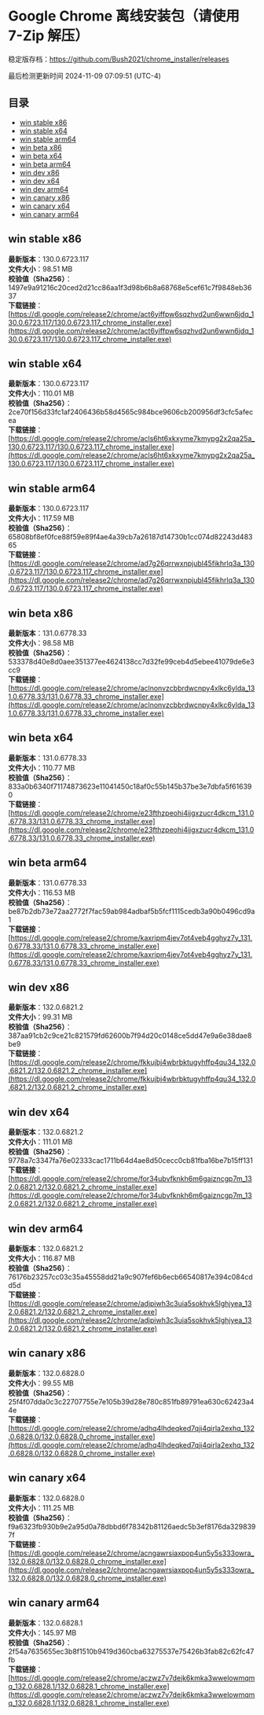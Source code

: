 # Google Chrome 离线安装包（请使用 7-Zip 解压）
稳定版存档：<https://github.com/Bush2021/chrome_installer/releases>

最后检测更新时间
2024-11-09 07:09:51 (UTC-4)

## 目录
* [win stable x86](https://github.com/Bush2021/chrome_installer?tab=readme-ov-file#win-stable-x86)
* [win stable x64](https://github.com/Bush2021/chrome_installer?tab=readme-ov-file#win-stable-x64)
* [win stable arm64](https://github.com/Bush2021/chrome_installer?tab=readme-ov-file#win-stable-arm64)
* [win beta x86](https://github.com/Bush2021/chrome_installer?tab=readme-ov-file#win-beta-x86)
* [win beta x64](https://github.com/Bush2021/chrome_installer?tab=readme-ov-file#win-beta-x64)
* [win beta arm64](https://github.com/Bush2021/chrome_installer?tab=readme-ov-file#win-beta-arm64)
* [win dev x86](https://github.com/Bush2021/chrome_installer?tab=readme-ov-file#win-dev-x86)
* [win dev x64](https://github.com/Bush2021/chrome_installer?tab=readme-ov-file#win-dev-x64)
* [win dev arm64](https://github.com/Bush2021/chrome_installer?tab=readme-ov-file#win-dev-arm64)
* [win canary x86](https://github.com/Bush2021/chrome_installer?tab=readme-ov-file#win-canary-x86)
* [win canary x64](https://github.com/Bush2021/chrome_installer?tab=readme-ov-file#win-canary-x64)
* [win canary arm64](https://github.com/Bush2021/chrome_installer?tab=readme-ov-file#win-canary-arm64)

## win stable x86
**最新版本**：130.0.6723.117  
**文件大小**：98.51 MB  
**校验值（Sha256）**：1497e9a91216c20ced2d21cc86aa1f3d98b6b8a68768e5cef61c7f9848eb3637  
**下载链接**：[https://dl.google.com/release2/chrome/act6yiffpw6sqzhvd2un6wwn6jdq_130.0.6723.117/130.0.6723.117_chrome_installer.exe](https://dl.google.com/release2/chrome/act6yiffpw6sqzhvd2un6wwn6jdq_130.0.6723.117/130.0.6723.117_chrome_installer.exe)  

## win stable x64
**最新版本**：130.0.6723.117  
**文件大小**：110.01 MB  
**校验值（Sha256）**：2ce70f156d33fc1af2406436b58d4565c984bce9606cb200956df3cfc5afecea  
**下载链接**：[https://dl.google.com/release2/chrome/acls6ht6xkxyme7kmypg2x2qa25a_130.0.6723.117/130.0.6723.117_chrome_installer.exe](https://dl.google.com/release2/chrome/acls6ht6xkxyme7kmypg2x2qa25a_130.0.6723.117/130.0.6723.117_chrome_installer.exe)  

## win stable arm64
**最新版本**：130.0.6723.117  
**文件大小**：117.59 MB  
**校验值（Sha256）**：65808bf8ef0fce88f59e89f4ae4a39cb7a26187d14730b1cc074d82243d48365  
**下载链接**：[https://dl.google.com/release2/chrome/ad7g26qrrwxnpjubl45fikhrlq3a_130.0.6723.117/130.0.6723.117_chrome_installer.exe](https://dl.google.com/release2/chrome/ad7g26qrrwxnpjubl45fikhrlq3a_130.0.6723.117/130.0.6723.117_chrome_installer.exe)  

## win beta x86
**最新版本**：131.0.6778.33  
**文件大小**：98.58 MB  
**校验值（Sha256）**：533378d40e8d0aee351377ee4624138cc7d32fe99ceb4d5ebee41079de6e3cc9  
**下载链接**：[https://dl.google.com/release2/chrome/aclnonvzcbbrdwcnpy4xlkc6ylda_131.0.6778.33/131.0.6778.33_chrome_installer.exe](https://dl.google.com/release2/chrome/aclnonvzcbbrdwcnpy4xlkc6ylda_131.0.6778.33/131.0.6778.33_chrome_installer.exe)  

## win beta x64
**最新版本**：131.0.6778.33  
**文件大小**：110.77 MB  
**校验值（Sha256）**：833a0b6340f71174873623e11041450c18af0c55b145b37be3e7dbfa5f616390  
**下载链接**：[https://dl.google.com/release2/chrome/e23fthzpeohi4ijgxzucr4dkcm_131.0.6778.33/131.0.6778.33_chrome_installer.exe](https://dl.google.com/release2/chrome/e23fthzpeohi4ijgxzucr4dkcm_131.0.6778.33/131.0.6778.33_chrome_installer.exe)  

## win beta arm64
**最新版本**：131.0.6778.33  
**文件大小**：116.53 MB  
**校验值（Sha256）**：be87b2db73e72aa2772f7fac59ab984adbaf5b5fcf1115cedb3a90b0496cd9a1  
**下载链接**：[https://dl.google.com/release2/chrome/kaxripm4jev7ot4veb4gghyz7y_131.0.6778.33/131.0.6778.33_chrome_installer.exe](https://dl.google.com/release2/chrome/kaxripm4jev7ot4veb4gghyz7y_131.0.6778.33/131.0.6778.33_chrome_installer.exe)  

## win dev x86
**最新版本**：132.0.6821.2  
**文件大小**：99.31 MB  
**校验值（Sha256）**：387aa91cb2c9ce21c821579fd62600b7f94d20c0148ce5dd47e9a6e38dae8be9  
**下载链接**：[https://dl.google.com/release2/chrome/fkkujbj4wbrbktugyhffp4qu34_132.0.6821.2/132.0.6821.2_chrome_installer.exe](https://dl.google.com/release2/chrome/fkkujbj4wbrbktugyhffp4qu34_132.0.6821.2/132.0.6821.2_chrome_installer.exe)  

## win dev x64
**最新版本**：132.0.6821.2  
**文件大小**：111.01 MB  
**校验值（Sha256）**：9778a7c3347fa76e02333cac1711b64d4ae8d50cecc0cb81fba16be7b15ff131  
**下载链接**：[https://dl.google.com/release2/chrome/for34ubvfknkh6m6gaizncgp7m_132.0.6821.2/132.0.6821.2_chrome_installer.exe](https://dl.google.com/release2/chrome/for34ubvfknkh6m6gaizncgp7m_132.0.6821.2/132.0.6821.2_chrome_installer.exe)  

## win dev arm64
**最新版本**：132.0.6821.2  
**文件大小**：116.87 MB  
**校验值（Sha256）**：76176b23257cc03c35a45558dd21a9c907fef6b6ecb66540817e394c084cdd5d  
**下载链接**：[https://dl.google.com/release2/chrome/adjpiwh3c3uia5sokhvk5lghjyea_132.0.6821.2/132.0.6821.2_chrome_installer.exe](https://dl.google.com/release2/chrome/adjpiwh3c3uia5sokhvk5lghjyea_132.0.6821.2/132.0.6821.2_chrome_installer.exe)  

## win canary x86
**最新版本**：132.0.6828.0  
**文件大小**：99.55 MB  
**校验值（Sha256）**：25f4f07dda0c3c22707755e7e105b39d28e780c851fb89791ea630c62423a44e  
**下载链接**：[https://dl.google.com/release2/chrome/adhq4lhdeqked7qji4qirla2exhq_132.0.6828.0/132.0.6828.0_chrome_installer.exe](https://dl.google.com/release2/chrome/adhq4lhdeqked7qji4qirla2exhq_132.0.6828.0/132.0.6828.0_chrome_installer.exe)  

## win canary x64
**最新版本**：132.0.6828.0  
**文件大小**：111.25 MB  
**校验值（Sha256）**：f9a6323fb930b9e2a95d0a78dbbd6f78342b81126aedc5b3ef8176da3298397f  
**下载链接**：[https://dl.google.com/release2/chrome/acngawrsiaxpop4un5y5s333owra_132.0.6828.0/132.0.6828.0_chrome_installer.exe](https://dl.google.com/release2/chrome/acngawrsiaxpop4un5y5s333owra_132.0.6828.0/132.0.6828.0_chrome_installer.exe)  

## win canary arm64
**最新版本**：132.0.6828.1  
**文件大小**：145.97 MB  
**校验值（Sha256）**：2f54a7635655ec3b8f1510b9419d360cba63275537e75426b3fab82c62fc47fb  
**下载链接**：[https://dl.google.com/release2/chrome/aczwz7v7dejk6kmka3wwelowmqmq_132.0.6828.1/132.0.6828.1_chrome_installer.exe](https://dl.google.com/release2/chrome/aczwz7v7dejk6kmka3wwelowmqmq_132.0.6828.1/132.0.6828.1_chrome_installer.exe)  

